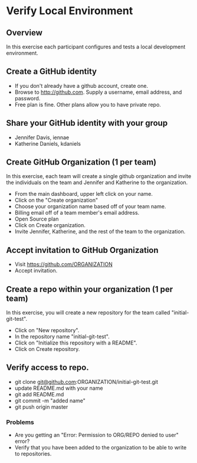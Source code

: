 # Verify Local Environment

## Overview

In this exercise each participant configures and tests a local development environment.

## Create a GitHub identity

* If you don't already have a github account, create one.
* Browse to http://github.com. Supply a username, email address, and password.
* Free plan is fine. Other plans allow you to have private repo.

## Share your GitHub identity with your group

* Jennifer Davis, iennae
* Katherine Daniels, kdaniels

## Create GitHub Organization (1 per team)

In this exercise, each team will create a single github organization and invite the individuals on the team and Jennifer and Katherine to the organization.

* From the main dashboard, upper left click on your name.
* Click on the "Create organization"
* Choose your organization name based off of your team name.
* Billing email off of a team member's email address.
* Open Source plan
* Click on Create organization.
* Invite Jennifer, Katherine, and the rest of the team to the organization.

## Accept invitation to GitHub Organization

* Visit https://github.com/ORGANIZATION
* Accept invitation.

## Create a repo within your organization (1 per team)

In this exercise, you will create a new repository for the team called "initial-git-test".

* Click on "New repository".
* In the repository name "initial-git-test".
* Click on "Initialize this repository with a README".
* Click on Create repository.

## Verify access to repo.

* git clone git@github.com:ORGANIZATION/initial-git-test.git
* update README.md with your name
* git add README.md
* git commit -m "added name"
* git push origin master

### Problems

* Are you getting an "Error: Permission to ORG/REPO denied to user" error?
 * Verify that you have been added to the organization to be able to write to repositories.

